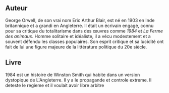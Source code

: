 ## Auteur 
George Orwell, de son vrai nom Eric Arthur Blair, est né en 1903 en Inde britannique et a grandi en Angleterre. Il était un écrivain engagé, connu pour sa critique du totalitarisme dans des œuvres comme _1984_ et _La Ferme des animaux_. Homme solitaire et idéaliste, il a vécu modestement et a souvent défendu les classes populaires. Son esprit critique et sa lucidité ont fait de lui une figure majeure de la littérature politique du 20e siècle.

## Livre
1984 est un histoire de Winston Smith qui habite dans un version dystopique de L'Angleterre. Il y a le propagande et controle extreme. Il deteste le regieme et il voulait avoir libre arbitre